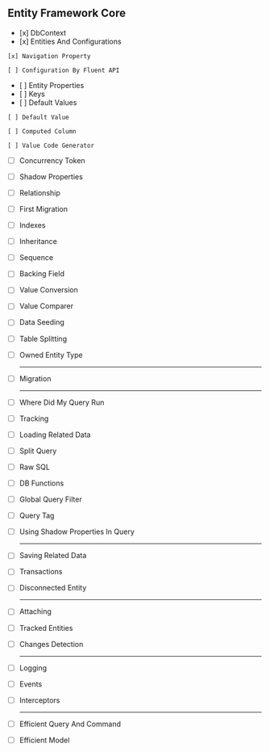 ## Entity Framework Core

*    [x]  DbContext
*    [x]  Entities And Configurations
    
    [x] Navigation Property
    
    [ ] Configuration By Fluent API
    
*    [ ]  Entity Properties
*    [ ]  Keys
*    [ ]  Default Values
    
    [ ] Default Value
    
    [ ] Computed Column
    
    [ ] Value Code Generator
    
*   [ ] Concurrency Token
*   [ ] Shadow Properties
*   [ ] Relationship
*   [ ] First Migration
*   [ ] Indexes
*   [ ] Inheritance
*   [ ] Sequence
*   [ ] Backing Field
*   [ ] Value Conversion
*   [ ] Value Comparer
*   [ ] Data Seeding
*   [ ] Table Splitting
*   [ ] Owned Entity Type
    
    ---
    
*   [ ] Migration
    
    ---
    
*   [ ] Where Did My Query Run
*   [ ] Tracking
*   [ ] Loading Related Data
*   [ ] Split Query
*   [ ] Raw SQL
*   [ ] DB Functions
*   [ ] Global Query Filter
*   [ ] Query Tag
*   [ ] Using Shadow Properties In Query
    
    ---
    
*   [ ] Saving Related Data
*   [ ] Transactions
*   [ ] Disconnected Entity
    
    ---
    
*   [ ] Attaching
*   [ ] Tracked Entities
*   [ ] Changes Detection
    
    ---
    
*   [ ] Logging
*   [ ] Events
*   [ ] Interceptors
    
    ---
    
*   [ ] Efficient Query And Command
*   [ ] Efficient Model
